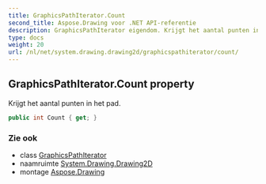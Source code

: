 ```yaml
---
title: GraphicsPathIterator.Count
second_title: Aspose.Drawing voor .NET API-referentie
description: GraphicsPathIterator eigendom. Krijgt het aantal punten in het pad.
type: docs
weight: 20
url: /nl/net/system.drawing.drawing2d/graphicspathiterator/count/
---
```

## GraphicsPathIterator.Count property

Krijgt het aantal punten in het pad.

```csharp
public int Count { get; }
```

### Zie ook

* class [GraphicsPathIterator](../)
* naamruimte [System.Drawing.Drawing2D](../../graphicspathiterator/)
* montage [Aspose.Drawing](../../../)


